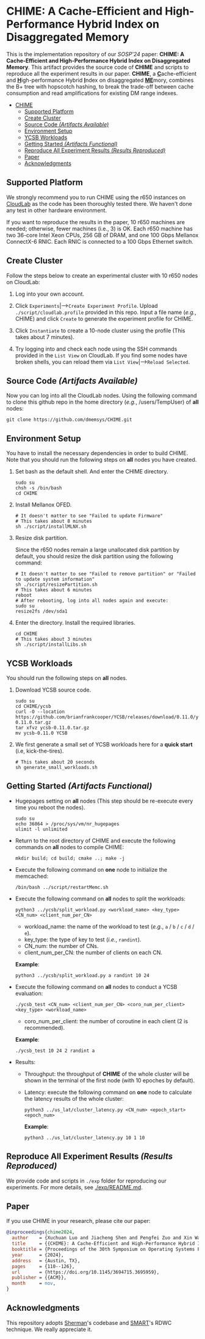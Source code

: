 # CHIME: A Cache-Efficient and High-Performance Hybrid Index on Disaggregated Memory


This is the implementation repository of our *SOSP'24* paper: **CHIME: A Cache-Efficient and High-Performance Hybrid Index on Disaggregated Memory**.
This artifact provides the source code of **CHIME** and scripts to reproduce all the experiment results in our paper.
**CHIME**, a <u>**C**</u>ache-efficient and <u>**H**</u>igh-performance Hybrid <u>**I**</u>ndex on disaggregated <u>**ME**</u>mory, combines the B+ tree with hopscotch hashing, to break the trade-off between cache consumption and read amplifications for existing DM range indexes.


- [CHIME](#chime-a-cache-efficient-and-high-performance-hybrid-index-on-disaggregated-memory)
  * [Supported Platform](#supported-platform)
  * [Create Cluster](#create-cluster)
  * [Source Code *(Artifacts Available)*](#source-code-artifacts-available)
  * [Environment Setup](#environment-setup)
  * [YCSB Workloads](#ycsb-workloads)
  * [Getting Started *(Artifacts Functional)*](#getting-started-artifacts-functional)
  * [Reproduce All Experiment Results *(Results Reproduced)*](#reproduce-all-experiment-results-results-reproduced)
  * [Paper](#paper)
  * [Acknowledgments](#acknowledgments)


## Supported Platform
We strongly recommend you to run CHIME using the r650 instances on [CloudLab](https://www.cloudlab.us/) as the code has been thoroughly tested there.
We haven't done any test in other hardware environment.

If you want to reproduce the results in the paper, 10 r650 machines are needed; otherwise, fewer machines (i.e., 3) is OK. Each r650 machine has two 36-core Intel Xeon CPUs, 256 GB of DRAM, and one 100 Gbps Mellanox ConnectX-6 RNIC. Each RNIC is connected to a 100 Gbps Ethernet switch.

## Create Cluster

Follow the steps below to create an experimental cluster with 10 r650 nodes on CloudLab:

1) Log into your own account.

2) Click `Experiments`|-->`Create Experiment Profile`. Upload `./script/cloudlab.profile` provided in this repo.
Input a file name (*e.g.*, CHIME) and click `Create` to generate the experiment profile for CHIME.

3) Click `Instantiate` to create a 10-node cluster using the profile (This takes about 7 minutes).

4) Try logging into and check each node using the SSH commands provided in the `List View` on CloudLab. If you find some nodes have broken shells, you can reload them via `List View`|-->`Reload Selected`.


## Source Code *(Artifacts Available)*
Now you can log into all the CloudLab nodes. Using the following command to clone this github repo in the home directory (*e.g.*, /users/TempUser) of **all** nodes:
```shell
git clone https://github.com/dmemsys/CHIME.git
```


## Environment Setup

You have to install the necessary dependencies in order to build CHIME.
Note that you should run the following steps on **all** nodes you have created.

1) Set bash as the default shell. And enter the CHIME directory.
    ```shell
    sudo su
    chsh -s /bin/bash
    cd CHIME
    ```

2) Install Mellanox OFED.
    ```shell
    # It doesn't matter to see "Failed to update Firmware"
    # This takes about 8 minutes
    sh ./script/installMLNX.sh
    ```

3) Resize disk partition.

    Since the r650 nodes remain a large unallocated disk partition by default, you should resize the disk partition using the following command:
    ```shell
    # It doesn't matter to see "Failed to remove partition" or "Failed to update system information"
    sh ./script/resizePartition.sh
    # This takes about 6 minutes
    reboot
    # After rebooting, log into all nodes again and execute:
    sudo su
    resize2fs /dev/sda1
    ```

4) Enter the directory. Install the required libraries.
    ```shell
    cd CHIME
    # This takes about 3 minutes
    sh ./script/installLibs.sh
    ```


## YCSB Workloads

You should run the following steps on **all** nodes.

1) Download YCSB source code.
    ```shell
    sudo su
    cd CHIME/ycsb
    curl -O --location https://github.com/brianfrankcooper/YCSB/releases/download/0.11.0/ycsb-0.11.0.tar.gz
    tar xfvz ycsb-0.11.0.tar.gz
    mv ycsb-0.11.0 YCSB
    ```

2) We first generate a small set of YCSB workloads here for a **quick start** (i.e, kick-the-tires).
    ```shell
    # This takes about 20 seconds
    sh generate_small_workloads.sh
    ```


## Getting Started *(Artifacts Functional)*

* Hugepages setting on **all** nodes (This step should be re-execute every time you reboot the nodes).
    ```shell
    sudo su
    echo 36864 > /proc/sys/vm/nr_hugepages
    ulimit -l unlimited
    ```

* Return to the root directory of CHIME and execute the following commands on **all** nodes to compile CHIME:
    ```shell
    mkdir build; cd build; cmake ..; make -j
    ```

* Execute the following command on **one** node to initialize the memcached:
    ```shell
    /bin/bash ../script/restartMemc.sh
    ```

* Execute the following command on **all** nodes to split the workloads:
    ```shell
    python3 ../ycsb/split_workload.py <workload_name> <key_type> <CN_num> <client_num_per_CN>
    ```
    * workload_name: the name of the workload to test (*e.g.*, `a` / `b` / `c` / `d` / `e`).
    * key_type: the type of key to test (*i.e.*, `randint`).
    * CN_num: the number of CNs.
    * client_num_per_CN: the number of clients on each CN.

    **Example**:
    ```shell
    python3 ../ycsb/split_workload.py a randint 10 24
    ```

* Execute the following command on **all** nodes to conduct a YCSB evaluation:
    ```shell
    ./ycsb_test <CN_num> <client_num_per_CN> <coro_num_per_client> <key_type> <workload_name>
    ```
    * coro_num_per_client: the number of coroutine in each client (2 is recommended).

    **Example**:
    ```shell
    ./ycsb_test 10 24 2 randint a
    ```

* Results:
    * Throughput: the throughput of **CHIME** of the whole cluster will be shown in the terminal of the first node (with 10 epoches by default).
    * Latency: execute the following command on **one** node to calculate the latency results of the whole cluster:
        ```shell
        python3 ../us_lat/cluster_latency.py <CN_num> <epoch_start> <epoch_num>
        ```

        **Example**:
        ```shell
        python3 ../us_lat/cluster_latency.py 10 1 10
        ```


## Reproduce All Experiment Results *(Results Reproduced)*
We provide code and scripts in `./exp` folder for reproducing our experiments. For more details, see [./exp/README.md](./exp#reproduce-all-experiment-results).


## Paper
If you use CHIME in your research, please cite our paper:
```bibtex
@inproceedings{chime2024,
  author    = {Xuchuan Luo and Jiacheng Shen and Pengfei Zuo and Xin Wang and Michael R. Lyu and Yangfan Zhou},
  title     = {{CHIME}: A Cache-Efficient and High-Performance Hybrid Index on Disaggregated Memory},
  booktitle = {Proceedings of the 30th Symposium on Operating Systems Principles ({SOSP} 2024)},
  year      = {2024},
  address   = {Austin, TX},
  pages     = {110--126},
  url       = {https://doi.org/10.1145/3694715.3695959},
  publisher = {{ACM}},
  month     = nov,
}
```

## Acknowledgments
This repository adopts [Sherman](https://github.com/thustorage/Sherman)'s codebase and [SMART](https://github.com/dmemsys/SMART)'s RDWC technique. We really appreciate it.
